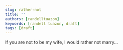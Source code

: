 ```yaml
---
slug: rather-not
title: ''
authors: [randelltuazon]
keywords: [randell tuazon, draft]
tags: [draft]
---
```


If you are not to be my wife, I would rather not marry...
